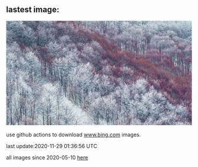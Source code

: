 ## lastest image:
![](images/ValCervara.jpg)

use github actions to download www.bing.com images.

last update:2020-11-29 01:36:56 UTC

all images since 2020-05-10 [here](https://github.com/counter2015/bing-daily-images/tree/master/images) 
